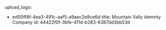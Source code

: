 upload_logo:
  - ed00ff8f-4ea3-491c-aaf5-a9aec2e8ce6d
title: Mountain Vally idemnty Company
id: 44422f0f-3bfe-411d-b283-6387dd3bb53d
